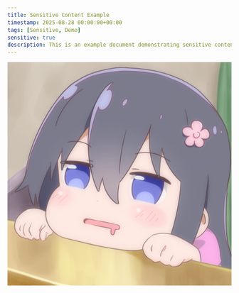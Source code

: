 ```yaml
---
title: Sensitive Content Example
timestamp: 2025-08-28 00:00:00+00:00
tags: [Sensitive, Demo]
sensitive: true
description: This is an example document demonstrating sensitive content warning.
---
```


![「じぃーー・・・」（PixivID: 73284156）](pid_73284156_0.png)
